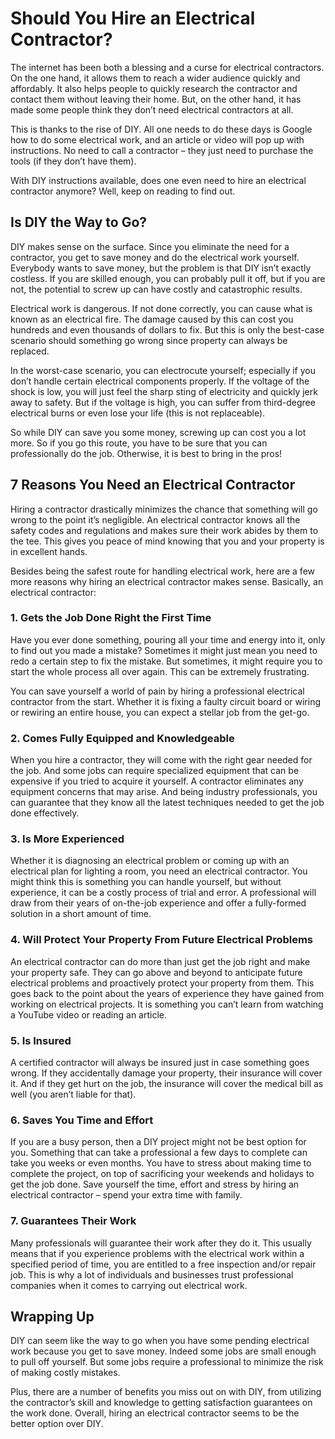 # Should You Hire an Electrical Contractor?

The internet has been both a blessing and a curse for electrical contractors. On the one hand, it allows them to reach a wider audience quickly and affordably. It also helps people to quickly research the contractor and contact them without leaving their home. But, on the other hand, it has made some people think they don’t need electrical contractors at all.

This is thanks to the rise of DIY. All one needs to do these days is Google how to do some electrical work, and an article or video will pop up with instructions. No need to call a contractor – they just need to purchase the tools (if they don’t have them).

With DIY instructions available, does one even need to hire an electrical contractor anymore? Well, keep on reading to find out.

## Is DIY the Way to Go?

DIY makes sense on the surface. Since you eliminate the need for a contractor, you get to save money and do the electrical work yourself. Everybody wants to save money, but the problem is that DIY isn’t exactly costless. If you are skilled enough, you can probably pull it off, but if you are not, the potential to screw up can have costly and catastrophic results.

Electrical work is dangerous. If not done correctly, you can cause what is known as an electrical fire. The damage caused by this can cost you hundreds and even thousands of dollars to fix. But this is only the best-case scenario should something go wrong since property can always be replaced.

In the worst-case scenario, you can electrocute yourself; especially if you don’t handle certain electrical components properly. If the voltage of the shock is low, you will just feel the sharp sting of electricity and quickly jerk away to safety. But if the voltage is high, you can suffer from third-degree electrical burns or even lose your life (this is not replaceable).

So while DIY can save you some money, screwing up can cost you a lot more. So if you go this route, you have to be sure that you can professionally do the job. Otherwise, it is best to bring in the pros!

## 7 Reasons You Need an Electrical Contractor

Hiring a contractor drastically minimizes the chance that something will go wrong to the point it’s negligible. An electrical contractor knows all the safety codes and regulations and makes sure their work abides by them to the tee. This gives you peace of mind knowing that you and your property is in excellent hands.

Besides being the safest route for handling electrical work, here are a few more reasons why hiring an electrical contractor makes sense. Basically, an electrical contractor:

### 1. Gets the Job Done Right the First Time

Have you ever done something, pouring all your time and energy into it, only to find out you made a mistake? Sometimes it might just mean you need to redo a certain step to fix the mistake. But sometimes, it might require you to start the whole process all over again. This can be extremely frustrating.

You can save yourself a world of pain by hiring a professional electrical contractor from the start. Whether it is fixing a faulty circuit board or wiring or rewiring an entire house, you can expect a stellar job from the get-go.

### 2. Comes Fully Equipped and Knowledgeable

When you hire a contractor, they will come with the right gear needed for the job. And some jobs can require specialized equipment that can be expensive if you tried to acquire it yourself. A contractor eliminates any equipment concerns that may arise. And being industry professionals, you can guarantee that they know all the latest techniques needed to get the job done effectively.

### 3. Is More Experienced

Whether it is diagnosing an electrical problem or coming up with an electrical plan for lighting a room, you need an electrical contractor. You might think this is something you can handle yourself, but without experience, it can be a costly process of trial and error. A professional will draw from their years of on-the-job experience and offer a fully-formed solution in a short amount of time.

### 4. Will Protect Your Property From Future Electrical Problems

An electrical contractor can do more than just get the job right and make your property safe. They can go above and beyond to anticipate future electrical problems and proactively protect your property from them. This goes back to the point about the years of experience they have gained from working on electrical projects. It is something you can’t learn from watching a YouTube video or reading an article.

### 5. Is Insured

A certified contractor will always be insured just in case something goes wrong. If they accidentally damage your property, their insurance will cover it. And if they get hurt on the job, the insurance will cover the medical bill as well (you aren’t liable for that).

### 6. Saves You Time and Effort

If you are a busy person, then a DIY project might not be best option for you. Something that can take a professional a few days to complete can take you weeks or even months. You have to stress about making time to complete the project, on top of sacrificing your weekends and holidays to get the job done. Save yourself the time, effort and stress by hiring an electrical contractor – spend your extra time with family.

### 7. Guarantees Their Work

Many professionals will guarantee their work after they do it. This usually means that if you experience problems with the electrical work within a specified period of time, you are entitled to a free inspection and/or repair job. This is why a lot of individuals and businesses trust professional companies when it comes to carrying out electrical work.

## Wrapping Up

DIY can seem like the way to go when you have some pending electrical work because you get to save money. Indeed some jobs are small enough to pull off yourself. But some jobs require a professional to minimize the risk of making costly mistakes.

Plus, there are a number of benefits you miss out on with DIY, from utilizing the contractor’s skill and knowledge to getting satisfaction guarantees on the work done. Overall, hiring an electrical contractor seems to be the better option over DIY.

